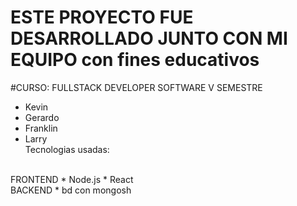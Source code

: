 # ESTE PROYECTO FUE DESARROLLADO JUNTO CON  MI EQUIPO  con fines educativos 
#CURSO: FULLSTACK DEVELOPER SOFTWARE V SEMESTRE
* Kevin
* Gerardo
* Franklin
* Larry
  <br>
Tecnologias usadas:
<br>
  FRONTEND
  * Node.js  
  * React
<br>
  BACKEND
  * bd con mongosh
